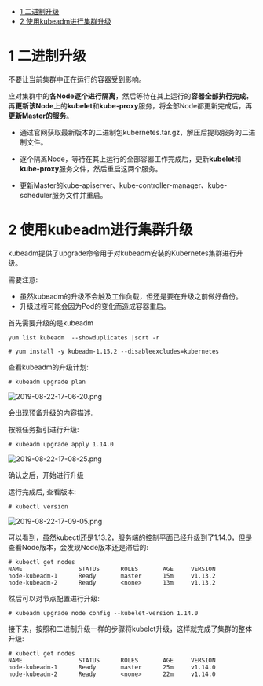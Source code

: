 
<!-- @import "[TOC]" {cmd="toc" depthFrom=1 depthTo=6 orderedList=false} -->

<!-- code_chunk_output -->

- [1 二进制升级](#1-二进制升级)
- [2 使用kubeadm进行集群升级](#2-使用kubeadm进行集群升级)

<!-- /code_chunk_output -->

# 1 二进制升级

不要让当前集群中正在运行的容器受到影响。

应对集群中的**各Node逐个进行隔离**，然后等待在其上运行的**容器全部执行完成**，再**更新该Node**上的**kubelet**和**kube\-proxy**服务，将全部Node都更新完成后，再**更新Master的服务**。

- 通过官网获取最新版本的二进制包kubernetes.tar.gz，解压后提取服务的二进制文件。

- 逐个隔离Node，等待在其上运行的全部容器工作完成后，更新**kubelet**和**kube\-proxy**服务文件，然后重启这两个服务。

- 更新Master的kube\-apiserver、kube\-controller\-manager、kube\-scheduler服务文件并重启。

# 2 使用kubeadm进行集群升级

kubeadm提供了upgrade命令用于对kubeadm安装的Kubernetes集群进行升级。

需要注意: 

- 虽然kubeadm的升级不会触及工作负载，但还是要在升级之前做好备份。
- 升级过程可能会因为Pod的变化而造成容器重启。

首先需要升级的是kubeadm

```
yum list kubeadm  --showduplicates |sort -r
```

```
# yum install -y kubeadm-1.15.2 --disableexcludes=kubernetes
```

查看kubeadm的升级计划:

```
# kubeadm upgrade plan
```

![2019-08-22-17-06-20.png](./images/2019-08-22-17-06-20.png)

会出现预备升级的内容描述.

按照任务指引进行升级:

```
# kubeadm upgrade apply 1.14.0
```

![2019-08-22-17-08-25.png](./images/2019-08-22-17-08-25.png)

确认之后，开始进行升级

运行完成后, 查看版本:

```
# kubectl version
```

![2019-08-22-17-09-05.png](./images/2019-08-22-17-09-05.png)

可以看到，虽然kubectl还是1.13.2，服务端的控制平面已经升级到了1.14.0，但是查看Node版本，会发现Node版本还是滞后的: 

```
# kubectl get nodes
NAME                STATUS      ROLES       AGE     VERSION
node-kubeadm-1      Ready       master      15m     v1.13.2
node-kubeadm-2      Ready       <none>      13m     v1.13.2
```

然后可以对节点配置进行升级: 

```
# kubeadm upgrade node config --kubelet-version 1.14.0
```

接下来，按照和二进制升级一样的步骤将kubelct升级，这样就完成了集群的整体升级: 

```
# kubectl get nodes
NAME                STATUS      ROLES       AGE     VERSION
node-kubeadm-1      Ready       master      25m     v1.14.0
node-kubeadm-2      Ready       <none>      22m     v1.14.0
```